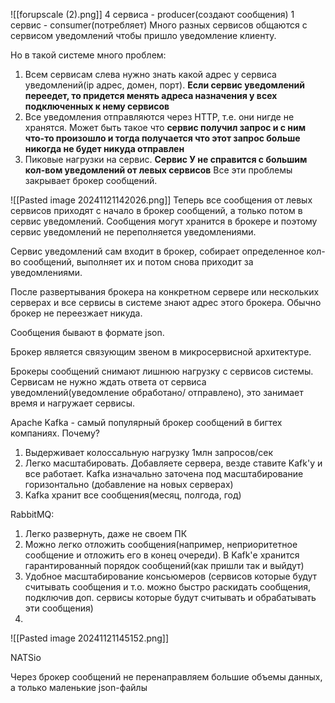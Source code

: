 ![[forupscale (2).png]]
4 сервиса - producer(создают сообщения)
1 сервис - consumer(потребляет)
Много разных сервисов общаются с сервисом уведомлений чтобы пришло уведомление клиенту.

Но в такой системе много проблем:
1. Всем сервисам слева нужно знать какой адрес у сервиса уведомлений(ip адрес, домен, порт). **Если сервис уведомлений переедет, то придется менять адреса назначения у всех подключенных к нему сервисов**
2. Все уведомления отправляются через HTTP, т.е. они нигде не хранятся. Может быть такое что **сервис получил запрос и с ним что-то произошло и тогда получается что этот запрос больше никогда не будет никуда отправлен**
3. Пиковые нагрузки на сервис. **Сервис У не справится с большим кол-вом уведомлений от левых сервисов**
Все эти проблемы закрывает брокер сообщений.

![[Pasted image 20241121142026.png]]
Теперь все сообщения от левых сервисов приходят с начало в брокер сообщений, а только потом в сервис уведомлений. Сообщения могут хранится в брокере и поэтому сервис уведомлений не переполняется уведомлениями.

Сервис уведомлений сам входит в брокер, собирает определенное кол-во сообщений, выполняет их и потом снова приходит за уведомлениями.

После развертывания брокера на конкретном сервере или нескольких серверах и все сервисы в системе знают адрес этого брокера. Обычно брокер не переезжает никуда.

Сообщения бывают в формате json.

Брокер является связующим звеном в микросервисной архитектуре.

Брокеры сообщений снимают лишнюю нагрузку с сервисов системы. Сервисам не нужно ждать ответа от сервиса уведомлений(уведомление обработано/ отправлено), это занимает время и нагружает сервисы.

Apache Kafka - самый популярный брокер сообщений в бигтех компаниях. Почему?
1. Выдерживает колоссальную нагрузку 1млн запросов/cек
2. Легко масштабировать. Добавляете сервера, везде ставите Kafk'у и все работает. Kafka изначально заточена под масштабирование горизонтально (добавление на новых серверах)
3. Kafka хранит все сообщения(месяц, полгода, год)

RabbitMQ:
1. Легко развернуть, даже не своем ПК
2. Можно легко отложить сообщения(например, неприоритетное сообщение и отложить его в конец очереди). В Kafk'е хранится гарантированный порядок сообщений(как пришли так и выйдут)
3. Удобное масштабирование консьюмеров (сервисов которые будут считывать сообщения и т.о. можно быстро раскидать сообщения, подключив доп. сервисы которые будут считывать и обрабатывать эти сообщения)
4. 
![[Pasted image 20241121145152.png]]

NATSio

Через брокер сообщений не перенаправляем большие объемы данных, а только маленькие json-файлы
